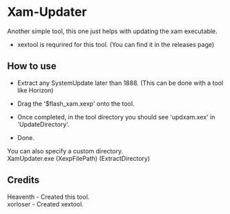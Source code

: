 # Xam-Updater
Another simple tool, this one just helps with updating the xam executable.
- xextool is requrired for this tool. (You can find it in the releases page)

## How to use

- Extract any SystemUpdate later than 1888. (This can be done with a tool like Horizon) 
- Drag the '$flash_xam.xexp' onto the tool. 
- Once completed, in the tool directory you should see 'updxam.xex' in 'UpdateDirectory'. 

- Done. 

You can also specify a custom directory. \
XamUpdater.exe (XexpFilePath) (ExtractDirectory)

## Credits
Heaventh - Created this tool. \
xorloser - Created xextool.
